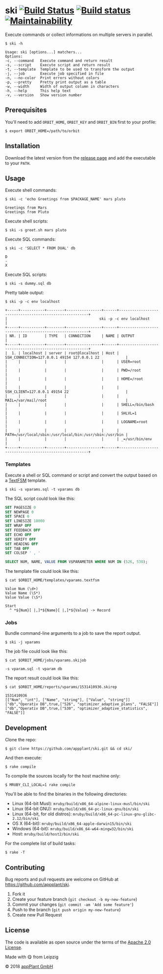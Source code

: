 # ski [![Build Status](https://travis-ci.org/appPlant/ski.svg?branch=master)](https://travis-ci.org/appPlant/ski) [![Build status](https://ci.appveyor.com/api/projects/status/f5imsl77fmg2omba/branch/master?svg=true)](https://ci.appveyor.com/project/katzer/goo/branch/master) [![Maintainability](https://api.codeclimate.com/v1/badges/e5995227dd52c2f7221e/maintainability)](https://codeclimate.com/github/appPlant/ski/maintainability)

Execute commands or collect informations on multiple servers in parallel.

    $ ski -h

    Usage: ski [options...] matchers...
    Options:
    -c, --command   Execute command and return result
    -s, --script    Execute script and return result
    -t, --template  Template to be used to transform the output
    -j, --job       Execute job specified in file
    -n, --no-color  Print errors without colors
    -p, --pretty    Pretty print output as a table
    -w, --width     Width of output column in characters
    -h, --help      This help text
    -v, --version   Show version number


## Prerequisites

You'll need to add `ORBIT_HOME`, `ORBIT_KEY` and `ORBIT_BIN` first to your profile:

    $ export ORBIT_HOME=/path/to/orbit

## Installation

Download the latest version from the [release page][releases] and add the executable to your `PATH`.

## Usage

Execute shell commands:

    $ ski -c 'echo Greetings from $PACKAGE_NAME' mars pluto

    Greetings from Mars
    Greetings from Pluto

Execute shell scripts:

    $ ski -s greet.sh mars pluto

Execute SQL commands:

    $ ski -c 'SELECT * FROM DUAL' db

    D
    -
    X

Execute SQL scripts:

    $ ski -s dummy.sql db

Pretty table output:

    $ ski -p -c env localhost

    +-----+-----------+--------+----------------+------+--------------------------------------------------------+
    |                                          ski -p -c env localhost                                          |
    +-----+-----------+--------+----------------+------+--------------------------------------------------------+
    | NR. | ID        | TYPE   | CONNECTION     | NAME | OUTPUT                                                 |
    +-----+-----------+--------+----------------+------+--------------------------------------------------------+
    |  1. | localhost | server | root@localhost | Host | SSH_CONNECTION=127.0.0.1 49154 127.0.0.1 22            |
    |     |           |        |                |      | USER=root                                              |
    |     |           |        |                |      | PWD=/root                                              |
    |     |           |        |                |      | HOME=/root                                             |
    |     |           |        |                |      | SSH_CLIENT=127.0.0.1 49154 22                          |
    |     |           |        |                |      | MAIL=/var/mail/root                                    |
    |     |           |        |                |      | SHELL=/bin/bash                                        |
    |     |           |        |                |      | SHLVL=1                                                |
    |     |           |        |                |      | LOGNAME=root                                           |
    |     |           |        |                |      | PATH=/usr/local/sbin:/usr/local/bin:/usr/sbin:/usr/bin |
    |     |           |        |                |      | _=/usr/bin/env                                         |
    +-----+-----------+--------+----------------+------+--------------------------------------------------------+

### Templates

Execute a shell or SQL command or script and convert the output based on a [TextFSM][textfsm] template.

    $ ski -s vparams.sql -t vparams db

The SQL script could look like this:

```sql
SET PAGESIZE 0
SET NEWPAGE 0
SET SPACE 0
SET LINESIZE 18000
SET WRAP OFF
SET FEEDBACK OFF
SET ECHO OFF
SET VERIFY OFF
SET HEADING OFF
SET TAB OFF
SET COLSEP ' , '

SELECT NUM, NAME, VALUE FROM V$PARAMETER WHERE NUM IN (526, 530);
```

The template file could look like this:

    $ cat $ORBIT_HOME/templates/vparams.textfsm

    Value Num (\d+)
    Value Name (\S*)
    Value Value (\S*)

    Start
      ^ *${Num}[ |,]*${Name}[ |,]*${Value} -> Record

### Jobs

Bundle command-line arguments to a job to save the report output.

    $ ski -j vparams

The job file could look like this:

    $ cat $ORBIT_HOME/jobs/vparams.skijob

    -s vparam.sql -t vparam db

The report result could look like this:

    $ cat $ORBIT_HOME/reports/vparams/1531410936.skirep

    1531410936
    [["Num", "int"], ["Name", "string"], ["Value", "string"]]
    ["db","Operativ DB",true,["526", "optimizer_adaptive_plans", "FALSE"]]
    ["db","Operativ DB",true,["530", "optimizer_adaptive_statistics", "FALSE"]]

## Development

Clone the repo:

    $ git clone https://github.com/appplant/ski.git && cd ski/

And then execute:

    $ rake compile

To compile the sources locally for the host machine only:

    $ MRUBY_CLI_LOCAL=1 rake compile

You'll be able to find the binaries in the following directories:

- Linux (64-bit Musl): `mruby/build/x86_64-alpine-linux-musl/bin/ski`
- Linux (64-bit GNU): `mruby/build/x86_64-pc-linux-gnu/bin/ski`
- Linux (64-bit, for old distros): `mruby/build/x86_64-pc-linux-gnu-glibc-2.12/bin/ski`
- OS X (64-bit): `mruby/build/x86_64-apple-darwin15/bin/ski`
- Windows (64-bit): `mruby/build/x86_64-w64-mingw32/bin/ski`
- Host: `mruby/build/host2/bin/ski`

For the complete list of build tasks:

    $ rake -T

## Contributing

Bug reports and pull requests are welcome on GitHub at https://github.com/appplant/ski.

1. Fork it
2. Create your feature branch (`git checkout -b my-new-feature`)
3. Commit your changes (`git commit -am 'Add some feature'`)
4. Push to the branch (`git push origin my-new-feature`)
5. Create new Pull Request

## License

The code is available as open source under the terms of the [Apache 2.0 License][license].

Made with :yum: from Leipzig

© 2018 [appPlant GmbH][appplant]

[releases]: https://github.com/appplant/ski/releases
[textfsm]: https://github.com/google/textfsm/wiki/TextFSM
[license]: http://opensource.org/licenses/Apache-2.0
[appplant]: www.appplant.de
